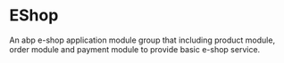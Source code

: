 # EShop
An abp e-shop application module group that including product module, order module and payment module to provide basic e-shop service.
